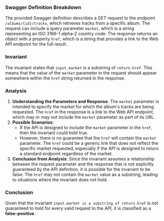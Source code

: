 ### Swagger Definition Breakdown
The provided Swagger definition describes a GET request to the endpoint `/albums/{id}/tracks`, which retrieves tracks from a specific album. The request can include a query parameter `market`, which is a string representing an ISO 3166-1 alpha-2 country code. The response returns an object with a property `href`, which is a string that provides a link to the Web API endpoint for the full result.

### Invariant
The invariant states that `input.market` is a substring of `return.href`. This means that the value of the `market` parameter in the request should appear somewhere within the `href` string returned in the response.

### Analysis
1. **Understanding the Parameters and Response**: The `market` parameter is intended to specify the market for which the album's tracks are being requested. The `href` in the response is a link to the Web API endpoint, which may or may not include the `market` parameter as part of its URL.
2. **Possible Scenarios**: 
   - If the API is designed to include the `market` parameter in the `href`, then the invariant could hold true.
   - However, there is no guarantee that the `href` will contain the `market` parameter. The `href` could be a generic link that does not reflect the specific market requested, especially if the API is designed to return a standard endpoint regardless of the market.
3. **Conclusion from Analysis**: Since the invariant assumes a relationship between the request parameter and the response that is not explicitly guaranteed by the API definition, it is possible for the invariant to be false. The `href` may not contain the `market` value as a substring, leading to situations where the invariant does not hold.

### Conclusion
Given that the invariant `input.market is a substring of return.href` is not guaranteed to hold for every valid request to the API, it is classified as a **false-positive**.
